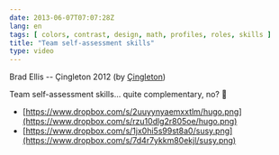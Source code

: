 ```yaml
---
date: 2013-06-07T07:07:28Z
lang: en
tags: [ colors, contrast, design, math, profiles, roles, skills ]
title: "Team self-assessment skills"
type: video
---
```


Brad Ellis -- Çingleton 2012 (by [Çingleton](https://vimeo.com/60224584))

Team self-assessment skills... quite complementary, no? 🙂

- [https://www.dropbox.com/s/2uuyynyaemxxtlm/hugo.png](https://www.dropbox.com/s/rzu10dlg2r805oe/hugo.png)
- [https://www.dropbox.com/s/1jx0hi5s99st8a0/susy.png](https://www.dropbox.com/s/7d4r7ykkm80ekjl/susy.png)

